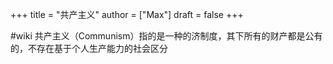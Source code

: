 +++
title = "共产主义"
author = ["Max"]
draft = false
+++

\#wiki
共产主义（Communism）指的是一种的济制度，其下所有的财产都是公有的，不存在基于个人生产能力的社会区分

